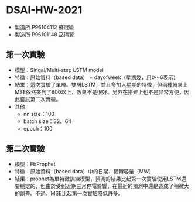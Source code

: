 # DSAI-HW-2021
* 製造所 P96104112 蘇冠瑜
* 製造所 P96101148 巫清賢

## 第一次實驗
* 模型：Singal/Multi-step LSTM model
* 特徵：原始資料（based data） + dayofweek（星期幾，用0～6表示）
* 結果：這次實驗了單層、雙層LSTM，並且多加入星期的特徵，但兩種結果上MSE依然來到了600以上，效果不是很好。另外在搭建上也不是非常方便，因此嘗試第二次實驗。
* 其他：
    * nn size：100
    * batch size：32、64
    * epoch：100

## 第二次實驗
* 模型：FbProphet
* 特徵：原始資料（based data）中的日期、備轉容量（MW）
* 結果：prophet為單特徵訓練模型，預測的結果比起第一次實驗使用LSTM還要穩定的，但由於受到近期三月停電影響，在最近的預測中還是造成了稍微大的誤差。不過，MSE比起第一次實驗降低許多。